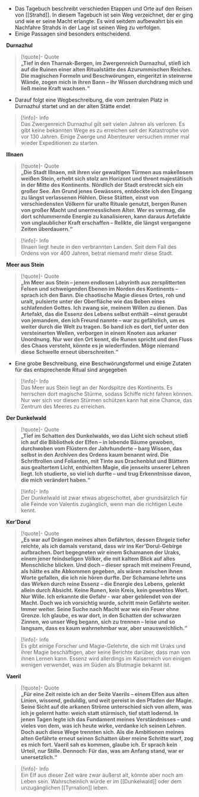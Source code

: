 - Das Tagebuch beschreibt verschieden Etappen und Orte auf den Reisen von [[Strahd]]. In diesem Tagebuch ist sein Weg verzeichnet, der er ging und wie er seine Macht erlangte. Es wird seitdem aufbewahrt bis ein Nachfahre Strahds in der Lage ist seinen Weg zu verfolgen.
- Einige Passagen sind besonders entscheidend.

**Durnazhul**
> [!quote]- Quote  
> **„Tief in den Tharnak-Bergen, im Zwergenreich Durnazhul, stieß ich auf die Ruinen einer alten Ritualstätte des Azurummischen Reiches. Die magischen Formeln und Beschwörungen, eingeritzt in steinerne Wände, zogen mich in ihren Bann – ihr Wissen durchdrang mich und ließ meine Kraft wachsen.“**
- Darauf folgt eine Wegbeschreibung, die vom zentralen Platz in Durnazhul startet und an der alten Stätte endet
> [!info]- Info  
> Das Zwergenreich Durnazhul gilt seit vielen Jahren als verloren. Es gibt keine bekannten Wege es zu erreichen seit der Katastrophe von vor 130 Jahren. Einige Zwerge und Abenteurer versuchen immer mal wieder Expeditionen zu starten.

**Illnaen**
> [!quote]- Quote  
>  **„Die Stadt Illnaen, mit ihren vier gewaltigen Türmen aus makellosem weißen Stein, erhebt sich stolz am Horizont und thront majestätisch in der Mitte des Kontinents. Nördlich der Stadt erstreckt sich ein großer See. Am Grund jenes Gewässers, entdeckte ich den Eingang zu längst verlassenen Höhlen. Diese Stätten, einst von verschiedensten Völkern für uralte Rituale genutzt, bergen Runen von großer Macht und unermesslichem Alter. Wer es vermag, die dort schlummernde Energie zu kanalisieren, kann daraus Artefakte von unglaublicher Kraft erschaffen – Relikte, die längst vergangene Zeiten überdauern.“**

> [!info]- Info  
> Illnaen liegt heute in den verbrannten Landen. Seit dem Fall des Ordens von vor 400 Jahren, betrat niemand mehr diese Stadt.

**Meer aus Stein**

> [!quote]- Quote  
> **„Im Meer aus Stein – jenem endlosen Labyrinth aus zersplitterten Felsen und schweigenden Ebenen im Norden des Kontinents – sprach ich den Bann. Die chaotische Magie dieses Ortes, roh und uralt, pulsierte unter der Oberfläche wie das Beben eines schlafenden Gottes. Ich zwang sie, meinem Willen zu dienen.**
> **Das Artefakt, das die Essenz des Lebens selbst enthält – einst geraubt von jemandem, den ich Freund nannte – war zu gefährlich, um es weiter durch die Welt zu tragen. So band ich es dort, tief unter den versteinerten Wellen, verborgen in einem Knoten aus arkaner Unordnung.** **Nur wer den Ort kennt, die Runen spricht und den Fluss des Chaos versteht, könnte es je wiederfinden. Möge niemand diese Schwelle erneut überschreiten.“**

- Eine grobe Beschreibung, eine Beschwörungsformel und einige Zutaten für das entsprechende Ritual  sind angegeben
> [!info]- Info  
> Das Meer aus Stein liegt an der Nordspitze des Kontinents. Es herrschen dort magische Stürme, sodass Schiffe nicht fahren können. Nur wer sich vor diesen Stürmen schützen kann hat eine Chance, das Zentrum des Meeres zu erreichen.


**Der Dunkelwald**
> [!quote]- Quote  
> **„Tief im Schatten des Dunkelwalds, wo das Licht sich scheut stieß ich auf die Bibliothek der Elfen – in lebende Bäume gewoben, durchwoben vom Flüstern der Jahrhunderte – barg Wissen, das selbst in den Archiven des Ordens kaum benannt wird. Die Schriftrollen und Folianten, mit Tinte aus Drachenblut und Blättern aus gealtertem Licht, enthielten Magie, die jenseits unserer Lehren liegt. Ich studierte, so viel ich durfte – und trug Erkenntnisse davon, die mich verändert haben.“**

> [!info]- Info  
> Der Dunkelwald ist zwar etwas abgeschottet, aber grundsätzlich für alle Feinde von Valentis zugänglich, wenn man die richtigen Leute kennt.

**Ker'Dorul**
> [!quote]- Quote  
> **„Es war auf Drängen meines alten Gefährten, dessen Ehrgeiz tiefer reichte, als ich damals verstand, dass wir ins Ker'Dorul-Gebirge aufbrachen. Dort begegneten wir einem Schamanen der Uraks, einem jener feindseligen Völker, die mit kaltem Blick auf alles Menschliche blicken. Und doch – dieser sprach mit meinem Freund, als hätte es alte Abkommen gegeben, als wären zwischen ihnen Worte gefallen, die ich nie hören durfte.
> Der Schamane lehrte uns das Wirken durch reine Essenz – die Energie des Lebens, gelenkt allein durch Absicht. Keine Runen, kein Kreis, kein gewebtes Wort. Nur Wille. Ich erkannte die Gefahr - war aber geblendet von der Macht.
> Doch wo ich vorsichtig wurde, schritt mein Gefährte weiter. Immer weiter. Seine Suche nach Macht war wie ein Feuer ohne Grenze. Ich glaube, es war dort, in den Schatten der schwarzen Zinnen, wo unser Weg begann, sich zu trennen – leise und so langsam, dass es kaum wahrnehmbar war, aber unausweichlich.“**

> [!info]- Info  
> Es gibt einige Forscher und Magie-Gelehrte, die sich mit Uraks und ihrer Magie beschäftigen, aber keine Berichte darüber, dass man von ihnen Lernen kann.
> Essenz wird allerdings im Kaiserreich von einigen wenigen verwendet, was im Süden als Blutmagie bekannt ist.

**Vaeril**

> [!quote]- Quote  
> **„Für eine Zeit reiste ich an der Seite Vaerils – einem Elfen aus alten Linien, wissend, geduldig, und weit gereist in den Pfaden der Magie. Seine Sicht auf die arkanen Ströme unterschied sich von allem, was ich je gelernt hatte: weich statt stürmisch, tief statt lodernd. In jenen Tagen legte ich das Fundament meines Verständnisses – und vieles von dem, was ich heute wirke, verdanke ich seinen Lehren.
> Doch auch diese Wege trennten sich. Als die Ambitionen meines alten Gefährte erneut seinen Schatten über meine Schritte warf, zog es mich fort. Vaeril sah es kommen, glaube ich. Er sprach kein Urteil, nur Stille. Dennoch: Für das, was am Anfang stand, war er unersetzlich.“**

> [!info]- Info  
> Ein Elf aus dieser Zeit wäre zwar äußerst alt, könnte aber noch am Leben sein. Wahrscheinlich würde er im [[Dunkelwald]] oder dem unzugänglichen [[Tyrnalion]] leben.
>